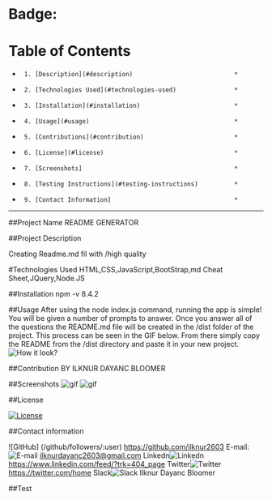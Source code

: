 # Badge:

# Table of Contents

-      1. [Description](#description)                            *
-      2. [Technologies Used](#technologies-used)                *
-      3. [Installation](#installation)                          *
-      4. [Usage](#usage)                                        *
-      5. [Contributions](#contribution)                         *
-      6. [License](#license)                                    *
-      7. [Screenshots]                                          *
-      8. [Testing Instructions](#testing-instructions)          *
-      9. [Contact Information]                                  *

---

##Project Name
README GENERATOR

##Project Description

Creating Readme.md fil with /high quality

#Technologies Used
HTML,CSS,JavaScript,BootStrap,md Cheat Sheet,JQuery,Node.JS

##Installation
npm -v 8.4.2

##Usage
After using the node index.js command, running the app is simple! You will be given a number of prompts to answer.
Once you answer all of the questions the README.md file will be created in the /dist folder of the project.
This process can be seen in the GIF below. From there simply copy the README from the /dist directory
and paste it in your new project.
![How it look?](https://drive.google.com/file/d/1ejnzKxxUaQMYWcuJ6-hsm4rKb-O2fmBb/view?usp=sharing)




##Contribution
BY ILKNUR DAYANC BLOOMER

##Screenshots
![gif](https://drive.google.com/file/d/1eULUsiUdV9PzUBXC5hwxYuuTacHmO24S/view)
![gif](https://watch.screencastify.com/v/Yx5nFjnnP85Qu8YOWJ2p)

##License

[![License](https://img.shields.io/badge/License-Apache_2.0-blue.svg)](https://opensource.org/licenses/Apache-2.0)

##Contact information

![GitHub] (/github/followers/:user) https://github.com/ilknur2603
E-mail:![E-mail](https://img.shields.io/badge/Gmail-D14836?style=for-the-badge&logo=gmail&logoColor=white) ilknurdayanc2603@gmail.com
Linkedn![Linkedn](https://img.shields.io/badge/LinkedIn-0077B5?style=for-the-badge&logo=linkedin&logoColor=white) https://www.linkedin.com/feed/?trk=404_page
Twitter![Twitter](https://img.shields.io/twitter/url?style=social) https://twitter.com/home
Slack![Slack](https://img.shields.io/badge/Slack-4A154B?style=for-the-badge&logo=slack&logoColor=white) Ilknur Dayanc Bloomer

##Test

